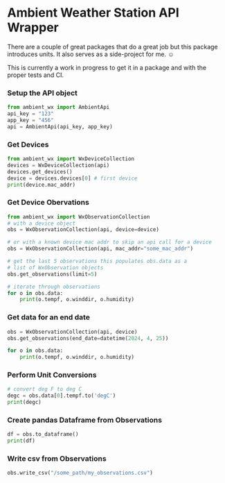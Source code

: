 # Ambient Weather Station API Wrapper

There are a couple of great packages that do a great job but this package introduces units.
It also serves as a side-project for me. ☺️

This is currently a work in progress to get it in a package and with the proper tests and CI.

### Setup the API object
```python
from ambient_wx import AmbientApi
api_key = "123"
app_key = "456"
api = AmbientApi(api_key, app_key)
```

### Get Devices
```python
from ambient_wx import WxDeviceCollection
devices = WxDeviceCollection(api)
devices.get_devices()
device = devices.devices[0] # first device
print(device.mac_addr)
```

### Get Device Obervations
```python
from ambient_wx import WxObservationCollection
# with a device object
obs = WxObservationCollection(api, device=device)

# or with a known device mac addr to skip an api call for a device
obs = WxObservationCollection(api, mac_addr="some_mac_addr")

# get the last 5 observations this populates obs.data as a 
# list of WxObservation objects
obs.get_observations(limit=5)

# iterate through observations
for o in obs.data:
    print(o.tempf, o.winddir, o.humidity)
```

### Get data for an end date
```python
obs = WxObservationCollection(api, device)
obs.get_observations(end_date=datetime(2024, 4, 25))

for o in obs.data:
    print(o.tempf, o.winddir, o.humidity)
```

### Perform Unit Conversions
```python
# convert deg F to deg C
degc = obs.data[0].tempf.to('degC') 
print(degc)
```

### Create pandas Dataframe from Observations
```python
df = obs.to_dataframe()
print(df)
```

### Write csv from Observations
```python
obs.write_csv("/some_path/my_observations.csv")
```
